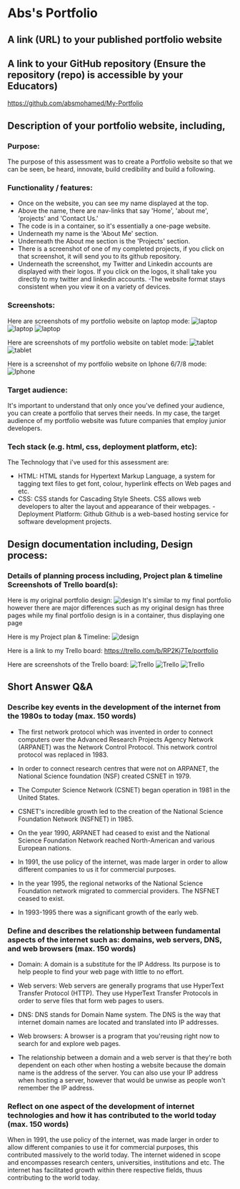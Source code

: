 # Abs's Portfolio

## A link (URL) to your published portfolio website


## A link to your GitHub repository (Ensure the repository (repo) is accessible by your Educators)
https://github.com/absmohamed/My-Portfolio 

## Description of your portfolio website, including,
### Purpose:
The purpose of this assessment was to create a Portfolio website so that we can be seen, be heard, innovate, build credibility and build a following.
### Functionality / features:
- Once on the website, you can see my name displayed at the top.
- Above the name, there are nav-links that say 'Home', 'about me', 'projects' and 'Contact Us.' 
- The code is in a container, so it's essentially a one-page website.
- Underneath my name is the 'About Me' section.
- Underneath the About me section is the 'Projects' section.
- There is a screenshot of one of my completed projects, if you click on that screenshot, it will send you to its github repository.
- Underneath the screenshot, my Twitter and Linkedin accounts are displayed with their logos. If you click on the logos, it shall take you directly to my twitter and linkedin accounts.
-The website format stays consistent when you view it on a variety of devices.

### Screenshots:
Here are screenshots of my portfolio website on laptop mode: 
![laptop](docs/laptop1.png)
![laptop](docs/laptop1.png)
![laptop](docs/laptop1.png)

Here are screenshots of my portfolio website on tablet mode:
![tablet](docs/Tablet1.png)
![tablet](docs/Tablet2.png)

Here is a screenshot of my portfolio website on Iphone 6/7/8 mode:
![Iphone](docs/Iphone6/7/8.png)

### Target audience:
It's important to understand that only once you've defined your audience, you can create a portfolio that serves their needs. In my case, the target audience of my portfolio website was future companies that employ junior developers.
### Tech stack (e.g. html, css, deployment platform, etc):
The Technology that i've used for this assessment are:
- HTML:
HTML stands for Hypertext Markup Language, a system for tagging text files to get font, colour, hyperlink effects on Web pages and etc.
- CSS:
CSS stands for Cascading Style Sheets. CSS allows web developers to alter the layout and appearance of their webpages.
-Deployment Platform: Github
Github is a web-based hosting service for software development projects.



## Design documentation including, Design process:

### Details of planning process including, Project plan & timeline Screenshots of Trello board(s):
Here is my original portfolio design: 
![design](docs/design1.jpg)
It's similar to my final portfolio however there are major differences such as my original design has three pages while my final portfolio design is in a container, thus displaying one page


Here is my Project plan & Timeline:
![design](docs/design2.jpg)


Here is a link to my Trello board:
https://trello.com/b/RP2Kj7Te/portfolio

Here are screenshots of the Trello board:
![Trello](docs/Trello1.png)
![Trello](docs/Trello2.png)
![Trello](docs/Trello3.png)

## Short Answer Q&A
### Describe key events in the development of the internet from the 1980s to today (max. 150 words)
- The first network protocol which was invented in order to connect computers over the Advanced Research Projects Agency Network (ARPANET) was the Network Control Protocol. This network control protocol was replaced in 1983.


- In order to connect research centres that were not on ARPANET, the National Science foundation (NSF) created CSNET in 1979. 

- The Computer Science Network (CSNET) began operation in 1981 in the United States. 

- CSNET's incredible growth led to the creation of the National Science Foundation Network (NSFNET) in 1985.

- On the year 1990, ARPANET had ceased to exist and the National Science Foundation Network reached North-American and various European nations.

- In 1991, the use policy of the internet, was made larger in order to allow different companies to us it for commercial purposes.

- In the year 1995, the regional networks of the National Science Foundation network migrated to commercial providers.
The NSFNET ceased to exist.

- In 1993-1995 there was a significant growth of the early web.



### Define and describes the relationship between fundamental aspects of the internet such as: domains, web servers, DNS, and web browsers (max. 150 words)
- Domain: 
A domain is a substitute for the IP Address. Its purpose is to help people to find your web page with little to no effort.

- Web servers: 
Web servers are generally programs that use  HyperText Transfer Protocol (HTTP). They use HyperText Transfer Protocols in order to serve files that form web pages to users. 

- DNS:
DNS stands for Domain Name system. The DNS is the way that internet domain names are located and translated into IP addresses. 

- Web browsers:
A browser is a program that you'reusing right now to search for and explore web pages.

- The relationship between a domain and a web server is that they're both dependent on each other when hosting a website because the domain name is the address of the server. You can also use your IP address when hosting a server, however that would be unwise as people won't remember the IP address.

### Reflect on one aspect of the development of internet technologies and how it has contributed to the world today (max. 150 words)

When in 1991, the use policy of the internet, was made larger in order to allow different companies to use it for commercial purposes, this contributed massively to the world today. The internet widened in scope and encompasses research centers, universities, institutions and etc. The internet has facilitated growth within there respective fields, thuus contributing to the world today.